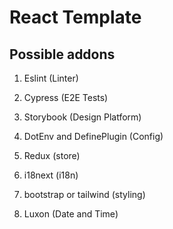 # React Template

## Possible addons

1. Eslint (Linter)
2. Cypress (E2E Tests)
3. Storybook (Design Platform)
4. DotEnv and DefinePlugin (Config)


1. Redux (store)
2. i18next (i18n)
3. bootstrap or tailwind (styling)
4. Luxon (Date and Time)
